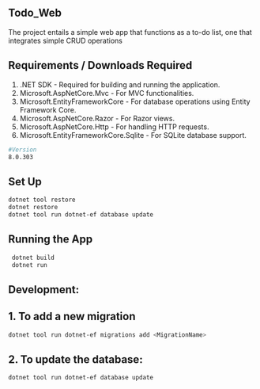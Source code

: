 ## Todo_Web
 The project entails a simple web app that functions as a to-do list, one that integrates simple CRUD operations
## Requirements / Downloads Required
1. .NET SDK - Required for building and running the application.
2. Microsoft.AspNetCore.Mvc - For MVC functionalities.
3. Microsoft.EntityFrameworkCore - For database operations using Entity Framework Core.
4. Microsoft.AspNetCore.Razor - For Razor views.
5. Microsoft.AspNetCore.Http - For handling HTTP requests.
6. Microsoft.EntityFrameworkCore.Sqlite - For SQLite database support.
```bash
#Version
8.0.303
```
## Set Up
```bash
dotnet tool restore
dotnet restore
dotnet tool run dotnet-ef database update
```
## Running the App
```bash
 dotnet build
 dotnet run
```
## Development:
  ## 1. To add a new migration
  ```bash
 dotnet tool run dotnet-ef migrations add <MigrationName>
 ```
  ## 2. To update the database:
 ```bash
 dotnet tool run dotnet-ef database update
```
